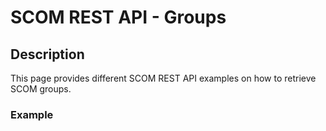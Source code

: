 # SCOM REST API - Groups


## Description
This page provides different SCOM REST API examples on how to retrieve SCOM groups.

### Example
```

